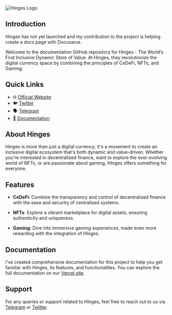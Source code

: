 
![Hinges Logo](https://h-inges-ofk73z6ep-paulieb14.vercel.app/assets/images/HingesIO_Logo_Purple_white-543ea805629ca3cca78154edc21046d2.png)

## Introduction

Hinges has not yet launched and my contribution to the project is helping create a docs page with Docusarus. 

Welcome to the documentation GitHub repository for Hinges - The World’s First Inclusive Dynamic Store of Value. At Hinges, they revolutionize the digital currency space by combining the principles of CeDeFi, NFTs, and Gaming.

## Quick Links

- 🌐 [Official Website](https://hinges.io)
- 🐦 [Twitter](https://twitter.com/hingesHQ)
- 🗣️ [Telegram](https://t.me/hinges_EN)
- 📖 [Documentation](https://h-inges-ofk73z6ep-paulieb14.vercel.app/)

## About Hinges

Hinges is more than just a digital currency; it's a movement to create an inclusive digital ecosystem that's both dynamic and value-driven. Whether you're interested in decentralized finance, want to explore the ever-evolving world of NFTs, or are passionate about gaming, HInges offers something for everyone.

## Features

- **CeDeFi**: Combine the transparency and control of decentralized finance with the ease and security of centralized systems.
  
- **NFTs**: Explore a vibrant marketplace for digital assets, ensuring authenticity and uniqueness.
  
- **Gaming**: Dive into immersive gaming experiences, made even more rewarding with the integration of HInges.

## Documentation

I've created comprehensive documentation for this project to help you get familiar with Hinges, its features, and functionalities. You can explore the full documentation on our [Vercel site](https://h-inges-ofk73z6ep-paulieb14.vercel.app/).

## Support

For any queries or support related to HInges, feel free to reach out to us via [Telegram](https://t.me/hinges_EN) or [Twitter](https://twitter.com/hingesHQ).
